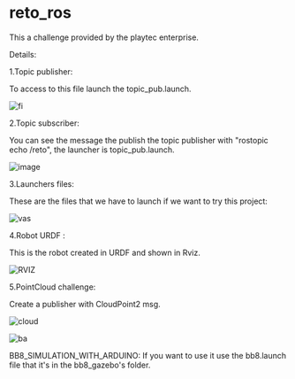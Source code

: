 # reto_ros
This a challenge provided by the playtec enterprise.

Details:

1.Topic publisher:

To access to this file launch the topic_pub.launch.

![fi](https://user-images.githubusercontent.com/59718261/80871992-c35d7b80-8c74-11ea-9286-2b82751c97c0.png)

2.Topic subscriber:

You can see the message the publish the topic publisher with "rostopic echo /reto",
the launcher is topic_pub.launch.

![image](https://user-images.githubusercontent.com/59718261/80871983-b476c900-8c74-11ea-9a3f-215ba78df878.png)


3.Launchers files:

These are the files that we have to launch if we want to try this project:

![vas](https://user-images.githubusercontent.com/59718261/80872455-b0987600-8c77-11ea-9faf-9f6006d50700.png)

4.Robot URDF :

This is the robot created in URDF and shown in Rviz.

![RVIZ](https://user-images.githubusercontent.com/59718261/80872373-1afce680-8c77-11ea-93d3-1434e5593062.png)


5.PointCloud challenge:

Create a publisher with CloudPoint2 msg.

![cloud](https://user-images.githubusercontent.com/59718261/80872423-80e96e00-8c77-11ea-9474-f74e1496a343.png)

![ba](https://user-images.githubusercontent.com/59718261/80872507-fce3b600-8c77-11ea-817f-9b6ac1fbb4ce.png)

BB8_SIMULATION_WITH_ARDUINO:
If you want to use it use the bb8.launch file that it's in the bb8_gazebo's folder.
